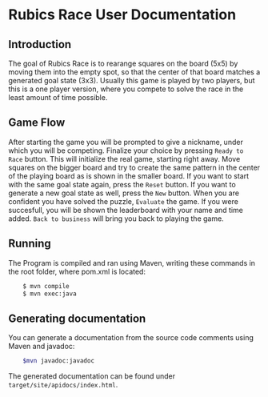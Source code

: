 # Rubics Race User Documentation
## Introduction
The goal of Rubics Race is to rearange squares on the board (5x5) by moving them into the empty spot, so that the center of that board matches a generated goal state (3x3). Usually this game is played by two players, but this is a one player version, where you compete to solve the race in the least amount of time possible. 

## Game Flow
After starting the game you will be prompted to give a nickname, under which you will be competing. Finalize your choice by pressing `Ready to Race` button. This will initialize the real game, starting right away. Move squares on the bigger board and try to create the same pattern in the center of the playing board as is shown in the smaller board. If you want to start with the same goal state again, press the `Reset` button. If you want to generate a new goal state as well, press the `New` button. When you are confident you have solved the puzzle, `Evaluate` the game. If you were succesfull, you will be shown the leaderboard with your name and time added. `Back to business` will bring you back to playing the game.

## Running
The Program is compiled and ran using Maven, writing these commands in the root folder, where pom.xml is located:
```bash
    $ mvn compile
    $ mvn exec:java
```

## Generating documentation
You can generate a documentation from the source code comments using Maven and javadoc:
```bash
    $mvn javadoc:javadoc
```
The generated documentation can be found under `target/site/apidocs/index.html`.
